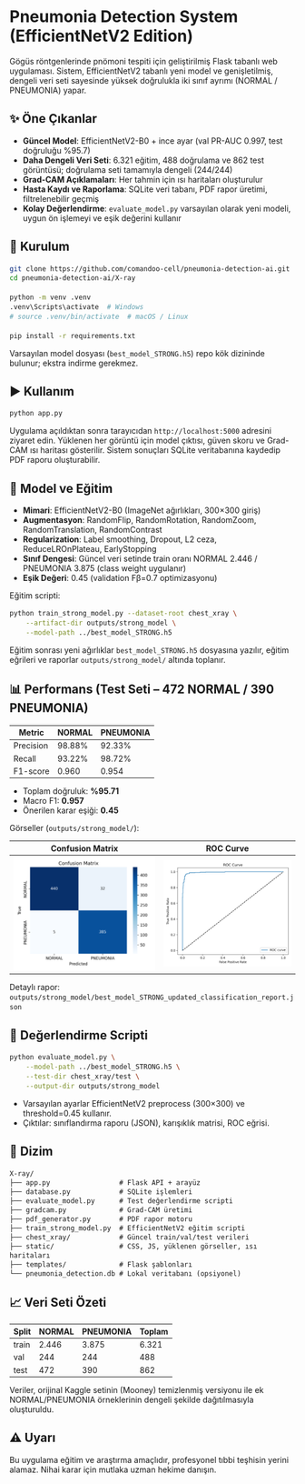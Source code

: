 # Pneumonia Detection System (EfficientNetV2 Edition)

Gögüs röntgenlerinde pnömoni tespiti için geliştirilmiş Flask tabanlı web uygulaması. Sistem, EfficientNetV2 tabanlı yeni model ve genişletilmiş, dengeli veri seti sayesinde yüksek doğrulukla iki sınıf ayrımı (NORMAL / PNEUMONIA) yapar.

## ✨ Öne Çıkanlar

- **Güncel Model**: EfficientNetV2-B0 + ince ayar (val PR-AUC 0.997, test doğruluğu %95.7)
- **Daha Dengeli Veri Seti**: 6.321 eğitim, 488 doğrulama ve 862 test görüntüsü; doğrulama seti tamamıyla dengeli (244/244)
- **Grad-CAM Açıklamaları**: Her tahmin için ısı haritaları oluşturulur
- **Hasta Kaydı ve Raporlama**: SQLite veri tabanı, PDF rapor üretimi, filtrelenebilir geçmiş
- **Kolay Değerlendirme**: `evaluate_model.py` varsayılan olarak yeni modeli, uygun ön işlemeyi ve eşik değerini kullanır

## 🚀 Kurulum

```bash
git clone https://github.com/comandoo-cell/pneumonia-detection-ai.git
cd pneumonia-detection-ai/X-ray

python -m venv .venv
.venv\Scripts\activate  # Windows
# source .venv/bin/activate  # macOS / Linux

pip install -r requirements.txt
```

Varsayılan model dosyası (`best_model_STRONG.h5`) repo kök dizininde bulunur; ekstra indirme gerekmez.

## ▶️ Kullanım

```bash
python app.py
```

Uygulama açıldıktan sonra tarayıcıdan `http://localhost:5000` adresini ziyaret edin. Yüklenen her görüntü için model çıktısı, güven skoru ve Grad-CAM ısı haritası gösterilir. Sistem sonuçları SQLite veritabanına kaydedip PDF raporu oluşturabilir.

## 🧠 Model ve Eğitim

- **Mimari**: EfficientNetV2-B0 (ImageNet ağırlıkları, 300×300 giriş)
- **Augmentasyon**: RandomFlip, RandomRotation, RandomZoom, RandomTranslation, RandomContrast
- **Regularization**: Label smoothing, Dropout, L2 ceza, ReduceLROnPlateau, EarlyStopping
- **Sınıf Dengesi**: Güncel veri setinde train oranı NORMAL 2.446 / PNEUMONIA 3.875 (class weight uygulanır)
- **Eşik Değeri**: 0.45 (validation Fβ=0.7 optimizasyonu)

Eğitim scripti:

```bash
python train_strong_model.py --dataset-root chest_xray \
    --artifact-dir outputs/strong_model \
    --model-path ../best_model_STRONG.h5
```

Eğitim sonrası yeni ağırlıklar `best_model_STRONG.h5` dosyasına yazılır, eğitim eğrileri ve raporlar `outputs/strong_model/` altında toplanır.

## 📊 Performans (Test Seti – 472 NORMAL / 390 PNEUMONIA)

| Metric | NORMAL | PNEUMONIA |
| --- | --- | --- |
| Precision | 98.88% | 92.33% |
| Recall | 93.22% | 98.72% |
| F1-score | 0.960 | 0.954 |

- Toplam doğruluk: **%95.71**
- Macro F1: **0.957**
- Önerilen karar eşiği: **0.45**

Görseller (`outputs/strong_model/`):

| Confusion Matrix | ROC Curve |
| --- | --- |
| ![Confusion Matrix](../outputs/strong_model/best_model_STRONG_updated_confusion_matrix.png) | ![ROC Curve](../outputs/strong_model/best_model_STRONG_updated_roc_curve.png) |

Detaylı rapor: `outputs/strong_model/best_model_STRONG_updated_classification_report.json`

## 🧪 Değerlendirme Scripti

```bash
python evaluate_model.py \
    --model-path ../best_model_STRONG.h5 \
    --test-dir chest_xray/test \
    --output-dir outputs/strong_model
```

- Varsayılan ayarlar EfficientNetV2 preprocess (300×300) ve threshold=0.45 kullanır.
- Çıktılar: sınıflandırma raporu (JSON), karışıklık matrisi, ROC eğrisi.

## 📁 Dizim

```
X-ray/
├── app.py                 # Flask API + arayüz
├── database.py            # SQLite işlemleri
├── evaluate_model.py      # Test değerlendirme scripti
├── gradcam.py             # Grad-CAM üretimi
├── pdf_generator.py       # PDF rapor motoru
├── train_strong_model.py  # EfficientNetV2 eğitim scripti
├── chest_xray/            # Güncel train/val/test verileri
├── static/                # CSS, JS, yüklenen görseller, ısı haritaları
├── templates/             # Flask şablonları
└── pneumonia_detection.db # Lokal veritabanı (opsiyonel)
```

## 📈 Veri Seti Özeti

| Split | NORMAL | PNEUMONIA | Toplam |
| --- | --- | --- | --- |
| train | 2.446 | 3.875 | 6.321 |
| val | 244 | 244 | 488 |
| test | 472 | 390 | 862 |

Veriler, orijinal Kaggle setinin (Mooney) temizlenmiş versiyonu ile ek NORMAL/PNEUMONIA örneklerinin dengeli şekilde dağıtılmasıyla oluşturuldu.

## ⚠️ Uyarı

Bu uygulama eğitim ve araştırma amaçlıdır, profesyonel tıbbi teşhisin yerini alamaz. Nihai karar için mutlaka uzman hekime danışın.
